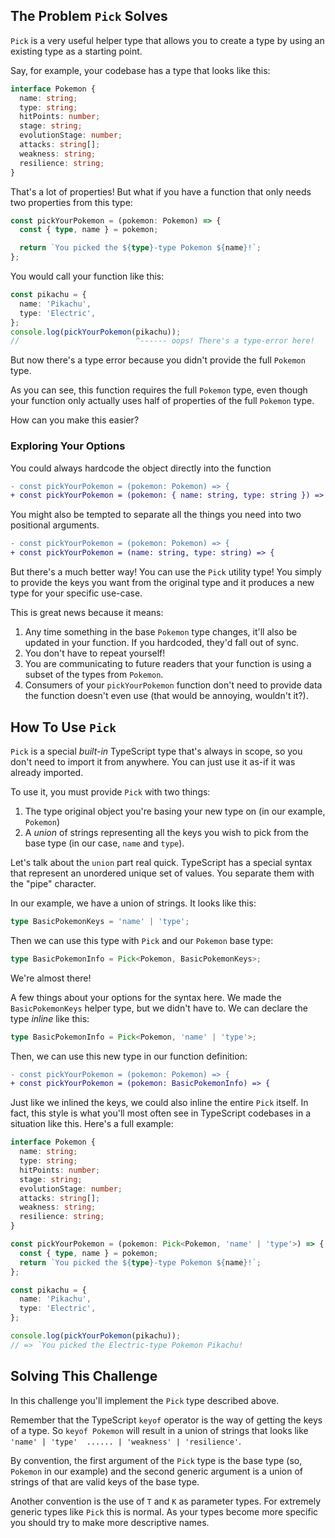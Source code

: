 ## The Problem `Pick` Solves

`Pick` is a very useful helper type that allows you to create a type by using an existing type as a starting point.

Say, for example, your codebase has a type that looks like this:

```ts
interface Pokemon {
  name: string;
  type: string;
  hitPoints: number;
  stage: string;
  evolutionStage: number;
  attacks: string[];
  weakness: string;
  resilience: string;
}
```

That's a lot of properties! But what if you have a function that only needs two properties from this type:

```ts
const pickYourPokemon = (pokemon: Pokemon) => {
  const { type, name } = pokemon;

  return `You picked the ${type}-type Pokemon ${name}!`;
};
```

You would call your function like this:

```ts
const pikachu = {
  name: 'Pikachu',
  type: 'Electric',
};
console.log(pickYourPokemon(pikachu));
//                          ^------ oops! There's a type-error here!
```

But now there's a type error because you didn't provide the full `Pokemon` type.

As you can see, this function requires the full `Pokemon` type, even though your function only actually uses half of properties of the full `Pokemon` type.

How can you make this easier?

### Exploring Your Options

You could always hardcode the object directly into the function

```diff
- const pickYourPokemon = (pokemon: Pokemon) => {
+ const pickYourPokemon = (pokemon: { name: string, type: string }) => {
```

You might also be tempted to separate all the things you need into two positional arguments.

```diff
- const pickYourPokemon = (pokemon: Pokemon) => {
+ const pickYourPokemon = (name: string, type: string) => {
```

But there's a much better way! You can use the `Pick` utility type! You simply to provide the keys you want from the original type and it produces a new type for your specific use-case.

This is great news because it means:

1. Any time something in the base `Pokemon` type changes, it'll also be updated in your function. If you hardcoded, they'd fall out of sync.
1. You don't have to repeat yourself!
1. You are communicating to future readers that your function is using a subset of the types from `Pokemon`.
1. Consumers of your `pickYourPokemon` function don't need to provide data the function doesn't even use (that would be annoying, wouldn't it?).

## How To Use `Pick`

`Pick` is a special _built-in_ TypeScript type that's always in scope, so you don't need to import it from anywhere. You can just use it as-if it was already imported.

To use it, you must provide `Pick` with two things:

1. The type original object you're basing your new type on (in our example, `Pokemon`)
1. A _union_ of strings representing all the keys you wish to pick from the base type (in our case, `name` and `type`).

Let's talk about the `union` part real quick. TypeScript has a special syntax that represent an unordered unique set of values. You separate them with the "pipe" character.

In our example, we have a union of strings. It looks like this:

```ts
type BasicPokemonKeys = 'name' | 'type';
```

Then we can use this type with `Pick` and our `Pokemon` base type:

```ts
type BasicPokemonInfo = Pick<Pokemon, BasicPokemonKeys>;
```

We're almost there!

A few things about your options for the syntax here. We made the `BasicPokemonKeys` helper type, but we didn't have to. We can declare the type _inline_ like this:

```ts
type BasicPokemonInfo = Pick<Pokemon, 'name' | 'type'>;
```

Then, we can use this new type in our function definition:

```diff
- const pickYourPokemon = (pokemon: Pokemon) => {
+ const pickYourPokemon = (pokemon: BasicPokemonInfo) => {
```

Just like we inlined the keys, we could also inline the entire `Pick` itself. In fact, this style is what you'll most often see in TypeScript codebases in a situation like this. Here's a full example:

```ts
interface Pokemon {
  name: string;
  type: string;
  hitPoints: number;
  stage: string;
  evolutionStage: number;
  attacks: string[];
  weakness: string;
  resilience: string;
}

const pickYourPokemon = (pokemon: Pick<Pokemon, 'name' | 'type'>) => {
  const { type, name } = pokemon;
  return `You picked the ${type}-type Pokemon ${name}!`;
};

const pikachu = {
  name: 'Pikachu',
  type: 'Electric',
};

console.log(pickYourPokemon(pikachu));
// => `You picked the Electric-type Pokemon Pikachu!
```

## Solving This Challenge

In this challenge you'll implement the `Pick` type described above.

Remember that the TypeScript `keyof` operator is the way of getting the keys of a type. So `keyof Pokemon` will result in a union of strings that looks like `'name' | 'type'  ...... | 'weakness' | 'resilience'`.

By convention, the first argument of the `Pick` type is the base type (so, `Pokemon` in our example) and the second generic argument is a union of strings of that are valid keys of the base type.

Another convention is the use of `T` and `K` as parameter types. For extremely generic types like `Pick` this is normal. As your types become more specific you should try to make more descriptive names.
